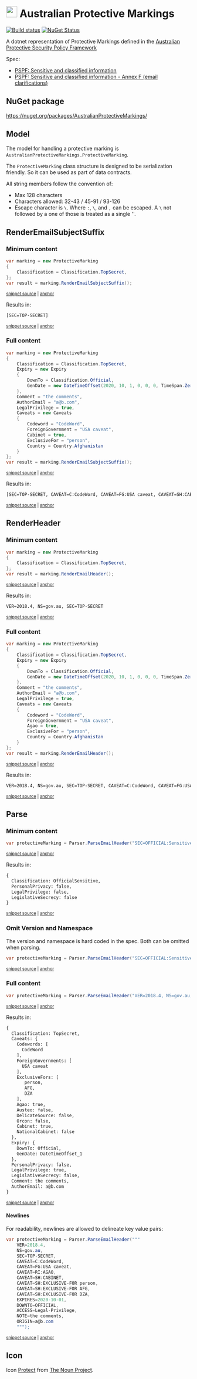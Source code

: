 # <img src="/src/icon.png" height="30px"> Australian Protective Markings

[![Build status](https://ci.appveyor.com/api/projects/status/8kjm4utaiq58ok01/branch/master?svg=true)](https://ci.appveyor.com/project/SimonCropp/australianprotectivemarkings)
[![NuGet Status](https://img.shields.io/nuget/v/AustralianProtectiveMarkings.svg)](https://www.nuget.org/packages/AustralianProtectiveMarkings/)

A dotnet representation of Protective Markings defined in the [Australian Protective Security Policy Framework](https://www.protectivesecurity.gov.au/publications-library/policy-8-sensitive-and-classified-information)

Spec:

 * [PSPF: Sensitive and classified information](https://www.protectivesecurity.gov.au/system/files/2023-01/pspf-policy-08-sensitive-and-classified-information.pdf)
 * [PSPF: Sensitive and classified information - Annex F (email clarifications)](https://www.protectivesecurity.gov.au/system/files/2022-12/annex-f-pspf-policy8-sensitive-and-classified-information.pdf)


## NuGet package

https://nuget.org/packages/AustralianProtectiveMarkings/


## Model

The model for handling a protective marking is `AustralianProtectiveMarkings.ProtectiveMarking`.

The `ProtectiveMarking` class structure is designed to be serialization friendly. So it can be used as part of data contracts.

All string members follow the convention of:

 * Max 128 characters
 * Characters allowed: 32-43 / 45-91 / 93-126
 * Escape character is `\`. Where `:`, `\`, and  `,` can be escaped. A `\` not followed by a one of those is treated as a single '\'.


## RenderEmailSubjectSuffix


### Minimum content

<!-- snippet: RenderEmailSubjectSuffixMinimum -->
<a id='snippet-renderemailsubjectsuffixminimum'></a>
```cs
var marking = new ProtectiveMarking
{
    Classification = Classification.TopSecret,
};
var result = marking.RenderEmailSubjectSuffix();
```
<sup><a href='/src/Tests/Samples.cs#L7-L15' title='Snippet source file'>snippet source</a> | <a href='#snippet-renderemailsubjectsuffixminimum' title='Start of snippet'>anchor</a></sup>
<!-- endSnippet -->

Results in:

<!-- snippet: Samples.RenderEmailSubjectSuffixMinimum.verified.txt -->
<a id='snippet-Samples.RenderEmailSubjectSuffixMinimum.verified.txt'></a>
```txt
[SEC=TOP-SECRET]
```
<sup><a href='/src/Tests/Samples.RenderEmailSubjectSuffixMinimum.verified.txt#L1-L1' title='Snippet source file'>snippet source</a> | <a href='#snippet-Samples.RenderEmailSubjectSuffixMinimum.verified.txt' title='Start of snippet'>anchor</a></sup>
<!-- endSnippet -->


### Full content

<!-- snippet: RenderEmailSubjectSuffixFull -->
<a id='snippet-renderemailsubjectsuffixfull'></a>
```cs
var marking = new ProtectiveMarking
{
    Classification = Classification.TopSecret,
    Expiry = new Expiry
    {
        DownTo = Classification.Official,
        GenDate = new DateTimeOffset(2020, 10, 1, 0, 0, 0, TimeSpan.Zero),
    },
    Comment = "the comments",
    AuthorEmail = "a@b.com",
    LegalPrivilege = true,
    Caveats = new Caveats
    {
        Codeword = "CodeWord",
        ForeignGovernment = "USA caveat",
        Cabinet = true,
        ExclusiveFor = "person",
        Country = Country.Afghanistan
    }
};
var result = marking.RenderEmailSubjectSuffix();
```
<sup><a href='/src/Tests/Samples.cs#L23-L47' title='Snippet source file'>snippet source</a> | <a href='#snippet-renderemailsubjectsuffixfull' title='Start of snippet'>anchor</a></sup>
<!-- endSnippet -->

Results in:

<!-- snippet: Samples.RenderEmailSubjectSuffixFull.verified.txt -->
<a id='snippet-Samples.RenderEmailSubjectSuffixFull.verified.txt'></a>
```txt
[SEC=TOP-SECRET, CAVEAT=C:CodeWord, CAVEAT=FG:USA caveat, CAVEAT=SH:CABINET, CAVEAT=SH:EXCLUSIVE-FOR person, CAVEAT=RI:REL AFG, EXPIRES=2020-10-01, DOWNTO=OFFICIAL, ACCESS=Legal-Privilege]
```
<sup><a href='/src/Tests/Samples.RenderEmailSubjectSuffixFull.verified.txt#L1-L1' title='Snippet source file'>snippet source</a> | <a href='#snippet-Samples.RenderEmailSubjectSuffixFull.verified.txt' title='Start of snippet'>anchor</a></sup>
<!-- endSnippet -->


## RenderHeader


### Minimum content

<!-- snippet: RenderEmailHeaderMinimum -->
<a id='snippet-renderemailheaderminimum'></a>
```cs
var marking = new ProtectiveMarking
{
    Classification = Classification.TopSecret,
};
var result = marking.RenderEmailHeader();
```
<sup><a href='/src/Tests/Samples.cs#L55-L63' title='Snippet source file'>snippet source</a> | <a href='#snippet-renderemailheaderminimum' title='Start of snippet'>anchor</a></sup>
<!-- endSnippet -->

Results in:

<!-- snippet: Samples.RenderEmailHeaderMinimum.verified.txt -->
<a id='snippet-Samples.RenderEmailHeaderMinimum.verified.txt'></a>
```txt
VER=2018.4, NS=gov.au, SEC=TOP-SECRET
```
<sup><a href='/src/Tests/Samples.RenderEmailHeaderMinimum.verified.txt#L1-L1' title='Snippet source file'>snippet source</a> | <a href='#snippet-Samples.RenderEmailHeaderMinimum.verified.txt' title='Start of snippet'>anchor</a></sup>
<!-- endSnippet -->


### Full content

<!-- snippet: RenderEmailHeaderFull -->
<a id='snippet-renderemailheaderfull'></a>
```cs
var marking = new ProtectiveMarking
{
    Classification = Classification.TopSecret,
    Expiry = new Expiry
    {
        DownTo = Classification.Official,
        GenDate = new DateTimeOffset(2020, 10, 1, 0, 0, 0, TimeSpan.Zero),
    },
    Comment = "the comments",
    AuthorEmail = "a@b.com",
    LegalPrivilege = true,
    Caveats = new Caveats
    {
        Codeword = "CodeWord",
        ForeignGovernment = "USA caveat",
        Agao = true,
        ExclusiveFor = "person",
        Country = Country.Afghanistan
    }
};
var result = marking.RenderEmailHeader();
```
<sup><a href='/src/Tests/Samples.cs#L71-L95' title='Snippet source file'>snippet source</a> | <a href='#snippet-renderemailheaderfull' title='Start of snippet'>anchor</a></sup>
<!-- endSnippet -->

Results in:

<!-- snippet: Samples.RenderEmailHeaderFull.verified.txt -->
<a id='snippet-Samples.RenderEmailHeaderFull.verified.txt'></a>
```txt
VER=2018.4, NS=gov.au, SEC=TOP-SECRET, CAVEAT=C:CodeWord, CAVEAT=FG:USA caveat, CAVEAT=RI:AGAO, CAVEAT=SH:EXCLUSIVE-FOR person, CAVEAT=RI:REL AFG, EXPIRES=2020-10-01, DOWNTO=OFFICIAL, ACCESS=Legal-Privilege, NOTE=the comments, ORIGIN=a@b.com
```
<sup><a href='/src/Tests/Samples.RenderEmailHeaderFull.verified.txt#L1-L1' title='Snippet source file'>snippet source</a> | <a href='#snippet-Samples.RenderEmailHeaderFull.verified.txt' title='Start of snippet'>anchor</a></sup>
<!-- endSnippet -->


## Parse


### Minimum content

<!-- snippet: ParseEmailHeaderMinimumOmit -->
<a id='snippet-parseemailheaderminimumomit'></a>
```cs
var protectiveMarking = Parser.ParseEmailHeader("SEC=OFFICIAL:Sensitive");
```
<sup><a href='/src/Tests/Samples.cs#L103-L107' title='Snippet source file'>snippet source</a> | <a href='#snippet-parseemailheaderminimumomit' title='Start of snippet'>anchor</a></sup>
<!-- endSnippet -->

Results in:

<!-- snippet: Samples.ParseEmailHeaderMinimumOmit.verified.txt -->
<a id='snippet-Samples.ParseEmailHeaderMinimumOmit.verified.txt'></a>
```txt
{
  Classification: OfficialSensitive,
  PersonalPrivacy: false,
  LegalPrivilege: false,
  LegislativeSecrecy: false
}
```
<sup><a href='/src/Tests/Samples.ParseEmailHeaderMinimumOmit.verified.txt#L1-L6' title='Snippet source file'>snippet source</a> | <a href='#snippet-Samples.ParseEmailHeaderMinimumOmit.verified.txt' title='Start of snippet'>anchor</a></sup>
<!-- endSnippet -->


### Omit Version and Namespace

The version and namespace is hard coded in the spec. Both can be omitted when parsing.

<!-- snippet: ParseEmailHeaderMinimumOmit -->
<a id='snippet-parseemailheaderminimumomit'></a>
```cs
var protectiveMarking = Parser.ParseEmailHeader("SEC=OFFICIAL:Sensitive");
```
<sup><a href='/src/Tests/Samples.cs#L103-L107' title='Snippet source file'>snippet source</a> | <a href='#snippet-parseemailheaderminimumomit' title='Start of snippet'>anchor</a></sup>
<!-- endSnippet -->


### Full content

<!-- snippet: ParseEmailHeaderFull -->
<a id='snippet-parseemailheaderfull'></a>
```cs
var protectiveMarking = Parser.ParseEmailHeader("VER=2018.4, NS=gov.au, SEC=TOP-SECRET, CAVEAT=C:CodeWord, CAVEAT=FG:USA caveat, CAVEAT=RI:AGAO, CAVEAT=SH:CABINET, CAVEAT=SH:EXCLUSIVE-FOR person, CAVEAT=SH:EXCLUSIVE-FOR AFG, CAVEAT=SH:EXCLUSIVE-FOR DZA, EXPIRES=2020-10-01, DOWNTO=OFFICIAL, ACCESS=Legal-Privilege, NOTE=the comments, ORIGIN=a@b.com");
```
<sup><a href='/src/Tests/Samples.cs#L127-L131' title='Snippet source file'>snippet source</a> | <a href='#snippet-parseemailheaderfull' title='Start of snippet'>anchor</a></sup>
<!-- endSnippet -->

Results in:

<!-- snippet: Samples.ParseEmailHeaderFull.verified.txt -->
<a id='snippet-Samples.ParseEmailHeaderFull.verified.txt'></a>
```txt
{
  Classification: TopSecret,
  Caveats: {
    Codewords: [
      CodeWord
    ],
    ForeignGovernments: [
      USA caveat
    ],
    ExclusiveFors: [
       person,
       AFG,
       DZA
    ],
    Agao: true,
    Austeo: false,
    DelicateSource: false,
    Orcon: false,
    Cabinet: true,
    NationalCabinet: false
  },
  Expiry: {
    DownTo: Official,
    GenDate: DateTimeOffset_1
  },
  PersonalPrivacy: false,
  LegalPrivilege: true,
  LegislativeSecrecy: false,
  Comment: the comments,
  AuthorEmail: a@b.com
}
```
<sup><a href='/src/Tests/Samples.ParseEmailHeaderFull.verified.txt#L1-L31' title='Snippet source file'>snippet source</a> | <a href='#snippet-Samples.ParseEmailHeaderFull.verified.txt' title='Start of snippet'>anchor</a></sup>
<!-- endSnippet -->


#### Newlines

For readability, newlines are allowed to delineate key value pairs:

<!-- snippet: ParseEmailHeaderFullNewlines -->
<a id='snippet-parseemailheaderfullnewlines'></a>
```cs
var protectiveMarking = Parser.ParseEmailHeader("""
    VER=2018.4,
    NS=gov.au,
    SEC=TOP-SECRET,
    CAVEAT=C:CodeWord,
    CAVEAT=FG:USA caveat,
    CAVEAT=RI:AGAO,
    CAVEAT=SH:CABINET,
    CAVEAT=SH:EXCLUSIVE-FOR person,
    CAVEAT=SH:EXCLUSIVE-FOR AFG,
    CAVEAT=SH:EXCLUSIVE-FOR DZA,
    EXPIRES=2020-10-01,
    DOWNTO=OFFICIAL,
    ACCESS=Legal-Privilege,
    NOTE=the comments,
    ORIGIN=a@b.com
    """);
```
<sup><a href='/src/Tests/Samples.cs#L139-L159' title='Snippet source file'>snippet source</a> | <a href='#snippet-parseemailheaderfullnewlines' title='Start of snippet'>anchor</a></sup>
<!-- endSnippet -->


## Icon

Icon [Protect](https://thenounproject.com/icon/protect-1173962/) from [The Noun Project](https://thenounproject.com).
